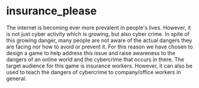 # insurance_please
The internet is becoming ever more prevalent in people's lives. However, it is not just cyber activity which is growing, but also cyber crime. In spite of this growing danger, many people are not aware of the actual dangers they are facing nor how to avoid or prevent it. For this reason we have chosen to design a game to help address this issue and raise awareness to the dangers of an online world and the cybercrime that occurs in there.
The target audience for this game is insurance workers. However, it can also be used to teach the dangers of cybercrime to company/office workers in general.